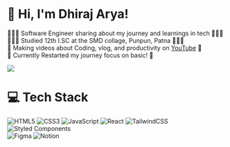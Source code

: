 # 👋 Hi, I'm Dhiraj Arya!
👩🏻‍💻 Software Engineer sharing about my journey and learnings in tech 👩🏻‍💻<br/>
👩🏻‍🎓 Studied 12th I.SC at the SMD collage, Punpun, Patna 👩🏻‍🎓<br/>
🎨 Making videos about Coding, vlog, and productivity on [YouTube](https://www.youtube.com/@dhirajaryaa) 🎨<br/>
💭 Currently Restarted my journey focus on basic! 💭<br/>

<!-- GitHub stats from https://github.com/anuraghazra/github-readme-stats -->
![](https://github-readme-stats.vercel.app/api?username=dhirajaryaa&show_icons=true&theme=tokyonight)<br/>

# 💻 Tech Stack
<!-- Badges from https://github.com/Ileriayo/markdown-badges -->
![HTML5](https://img.shields.io/badge/html5-%23E34F26.svg?style=for-the-badge&logo=html5&logoColor=white)
![CSS3](https://img.shields.io/badge/css3-%231572B6.svg?style=for-the-badge&logo=css3&logoColor=white)
![JavaScript](https://img.shields.io/badge/javascript-%23323330.svg?style=for-the-badge&logo=javascript&logoColor=%23F7DF1E)
![React](https://img.shields.io/badge/react-%2320232a.svg?style=for-the-badge&logo=react&logoColor=%2361DAFB)
![TailwindCSS](https://img.shields.io/badge/tailwindcss-%2338B2AC.svg?style=for-the-badge&logo=tailwind-css&logoColor=white)
![Styled Components](https://img.shields.io/badge/styled--components-DB7093?style=for-the-badge&logo=styled-components&logoColor=white)<br/>
![Figma](https://img.shields.io/badge/figma-%23F24E1E.svg?style=for-the-badge&logo=figma&logoColor=white)
![Notion](https://img.shields.io/badge/Notion-%23000000.svg?style=for-the-badge&logo=notion&logoColor=white)

